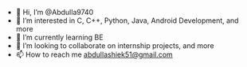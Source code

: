 - 👋 Hi, I’m @Abdulla9740
- 👀 I’m interested in C, C++, Python, Java, Android Development, and more
- 🌱 I’m currently learning BE 
- 💞️ I’m looking to collaborate on internship projects, and more
- 📫 How to reach me abdullashiek51@gmail.com

<!---
Abdulla9740/Abdulla9740 is a ✨ special ✨ repository because its `README.md` (this file) appears on your GitHub profile.
You can click the Preview link to take a look at your changes.
--->
